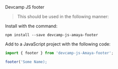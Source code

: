 Devcamp JS footer

> This should be used in the following manner:

Install with the command:

```
npm install --save devcamp-js-amaya-footer
```

Add to a JavaScript project with the following code:

```javascript
import { footer } from 'devcamp-js-Amaya-footer';

footer('Some Name);
```
